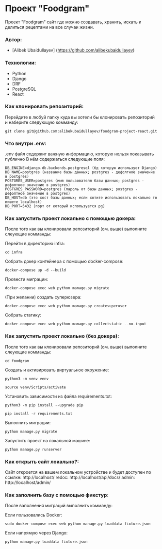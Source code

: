 # Проект "Foodgram"
Проект "Foodgram" сайт где можно создавать, хранить, искать и делиться рецептами на все случаи жизни.

### Автор:
- [Alibek Ubaidullayev] (https://github.com/alibekubaidullayev)

### Технологии:
- Python
- Django
- DRF
- PostgreSQL
- React


### Как клонировать репозиторий:

Перейдите в любуй папку куда вы хотели бы клонировать репозиторий и наберите следующую комманду:

```
git clone git@github.com:alibekubaidullayev/foodgram-project-react.git
```



### Что внутри .env:

.env файл содержит важную информацию, которую нельзя показывать публично
В нём содержаться следующие поля:
```
DB_ENGINE=django.db.backends.postgresql (бд которую использует Django)
DB_NAME=postgres (название базы данных; postgres - дефолтное значение в postgres)
POSTGRES_USER=postgres (имя пользователя базы данных; postgres - дефолтное значение в postgres)
POSTGRES_PASSWORD=postgres (пароль от базы данных; postgres - дефолтное значение в postgres)
DB_HOST=db (это хост базы данных; если хотите использовать локально то пишете localhost) 
DB_PORT=5432 (порт от который используется pg) 
```


### Как запустить проект локально с помощью докера:

После того как вы клонировали репозиторий (см. выше) выполните слеующие комманды:

Перейти в директорию infra:

```
cd infra
```

Собрать докер контейнера с помощью docker-compose:
```
docker-compose up -d --build
```

Провести миграции:
```
docker-compose exec web python manage.py migrate
```

(При желании) создать суперюзера:
```
docker-compose exec web python manage.py createsuperuser
```

Собрать статику:
```
docker-compose exec web python manage.py collectstatic --no-input 
```


### Как запустить проект локально (без докера):

После того как вы клонировали репозиторий (см. выше) выполните слеующие комманды:

```
cd foodgram
```

Cоздать и активировать виртуальное окружение:

```
python3 -m venv venv
```

```
source venv/Scripts/activate
```

Установить зависимости из файла requirements.txt:

```
python3 -m pip install --upgrade pip
```

```
pip install -r requirements.txt
```
Выполнить миграции:
```
python manage.py migrate
```
Запустить проект на локальной машине:
```
python manage.py runserver
```


### Как открыть сайт локально?:

Сайт откроется на вашем локальном устройстве и будет доступен по ссылке: http://localhost/
redoc: http://localhost/api/docs/
admin: http://localhost/admin/


### Как заполнить базу с помощью фикстур:
После ваполнения миграций выполнить комманду:

Если пользовались Docker:
```
sudo docker-compose exec web python manage.py loaddata fixture.json
```

Если напрямую через Django:
```
python manage.py loaddata fixture.json
```

